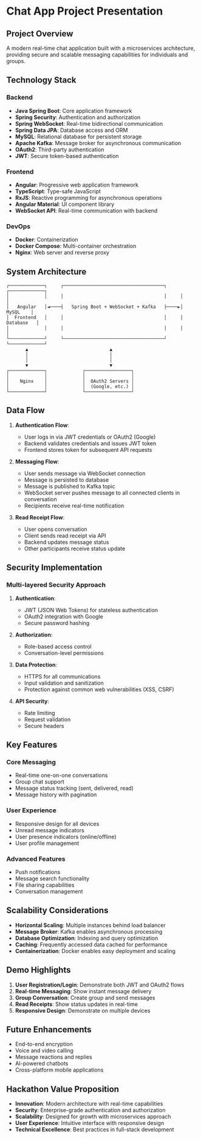 # Chat App Project Presentation

## Project Overview
A modern real-time chat application built with a microservices architecture, providing secure and scalable messaging capabilities for individuals and groups.

## Technology Stack

### Backend
- **Java Spring Boot**: Core application framework
- **Spring Security**: Authentication and authorization
- **Spring WebSocket**: Real-time bidirectional communication
- **Spring Data JPA**: Database access and ORM
- **MySQL**: Relational database for persistent storage
- **Apache Kafka**: Message broker for asynchronous communication
- **OAuth2**: Third-party authentication
- **JWT**: Secure token-based authentication

### Frontend
- **Angular**: Progressive web application framework
- **TypeScript**: Type-safe JavaScript
- **RxJS**: Reactive programming for asynchronous operations
- **Angular Material**: UI component library
- **WebSocket API**: Real-time communication with backend

### DevOps
- **Docker**: Containerization
- **Docker Compose**: Multi-container orchestration
- **Nginx**: Web server and reverse proxy

## System Architecture

```
┌─────────────┐     ┌─────────────────────────────────────┐     ┌─────────────┐
│             │     │                                     │     │             │
│   Angular   │◄────┤   Spring Boot + WebSocket + Kafka   ├────►│    MySQL    │
│  Frontend   │     │                                     │     │  Database   │
│             │     │                                     │     │             │
└─────────────┘     └─────────────────────────────────────┘     └─────────────┘
       ▲                              ▲
       │                              │
       │                              │
       ▼                              ▼
┌─────────────┐             ┌─────────────────┐
│             │             │                 │
│    Nginx    │             │  OAuth2 Servers │
│             │             │  (Google, etc.) │
└─────────────┘             └─────────────────┘
```

## Data Flow

1. **Authentication Flow**:
   - User logs in via JWT credentials or OAuth2 (Google)
   - Backend validates credentials and issues JWT token
   - Frontend stores token for subsequent API requests

2. **Messaging Flow**:
   - User sends message via WebSocket connection
   - Message is persisted to database
   - Message is published to Kafka topic
   - WebSocket server pushes message to all connected clients in conversation
   - Recipients receive real-time notification

3. **Read Receipt Flow**:
   - User opens conversation
   - Client sends read receipt via API
   - Backend updates message status
   - Other participants receive status update

## Security Implementation

### Multi-layered Security Approach

1. **Authentication**:
   - JWT (JSON Web Tokens) for stateless authentication
   - OAuth2 integration with Google
   - Secure password hashing

2. **Authorization**:
   - Role-based access control
   - Conversation-level permissions

3. **Data Protection**:
   - HTTPS for all communications
   - Input validation and sanitization
   - Protection against common web vulnerabilities (XSS, CSRF)

4. **API Security**:
   - Rate limiting
   - Request validation
   - Secure headers

## Key Features

### Core Messaging
- Real-time one-on-one conversations
- Group chat support
- Message status tracking (sent, delivered, read)
- Message history with pagination

### User Experience
- Responsive design for all devices
- Unread message indicators
- User presence indicators (online/offline)
- User profile management

### Advanced Features
- Push notifications
- Message search functionality
- File sharing capabilities
- Conversation management

## Scalability Considerations

- **Horizontal Scaling**: Multiple instances behind load balancer
- **Message Broker**: Kafka enables asynchronous processing
- **Database Optimization**: Indexing and query optimization
- **Caching**: Frequently accessed data cached for performance
- **Containerization**: Docker enables easy deployment and scaling

## Demo Highlights

1. **User Registration/Login**: Demonstrate both JWT and OAuth2 flows
2. **Real-time Messaging**: Show instant message delivery
3. **Group Conversation**: Create group and send messages
4. **Read Receipts**: Show status updates in real-time
5. **Responsive Design**: Demonstrate on multiple devices

## Future Enhancements

- End-to-end encryption
- Voice and video calling
- Message reactions and replies
- AI-powered chatbots
- Cross-platform mobile applications

## Hackathon Value Proposition

- **Innovation**: Modern architecture with real-time capabilities
- **Security**: Enterprise-grade authentication and authorization
- **Scalability**: Designed for growth with microservices approach
- **User Experience**: Intuitive interface with responsive design
- **Technical Excellence**: Best practices in full-stack development